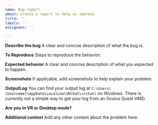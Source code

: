 ```yaml
---
name: Bug report
about: Create a report to help us improve
title: ''
labels: ''
assignees: ''

---
```


**Describe the bug**
A clear and concise description of what the bug is.

**To Reproduce**
Steps to reproduce the behavior:

**Expected behavior**
A clear and concise description of what you expected to happen.

**Screenshots**
If applicable, add screenshots to help explain your problem.

**OutputLog**
You can find your output log at `C:\Users\[Username]\AppData\LocalLow\VRChat\vrchat\` on Windows. There is currently not a simple way to get your log from an Oculus Quest HMD.

**Are you in VR or Desktop mode?**


**Additional context**
Add any other context about the problem here.
